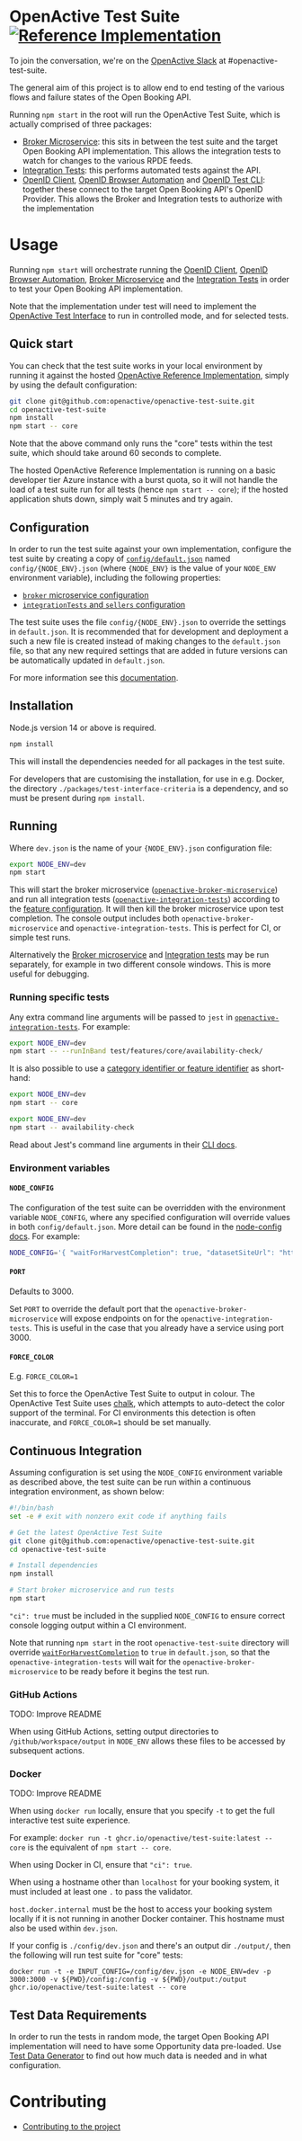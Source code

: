 # OpenActive Test Suite [![Reference Implementation](https://github.com/openactive/openactive-test-suite/workflows/Reference%20Implementation/badge.svg)](https://github.com/openactive/openactive-test-suite/actions?query=branch%3Amaster+workflow%3A%22Reference+Implementation%22)

To join the conversation, we're on the [OpenActive Slack](https://slack.openactive.io/) at #openactive-test-suite.

The general aim of this project is to allow end to end testing of the various flows and failure states of the Open Booking API.

Running `npm start` in the root will run the OpenActive Test Suite, which is actually comprised of three packages:
* [Broker Microservice](./packages/openactive-broker-microservice/): this sits in between the test suite and the target Open Booking API implementation. This allows the integration tests to watch for changes to the various RPDE feeds.
* [Integration Tests](./packages/openactive-integration-tests): this performs automated tests against the API.
* [OpenID Client](./packages/openactive-openid-client), [OpenID Browser Automation](./packages/openactive-openid-browser-automation) and [OpenID Test CLI](./packages/openactive-openid-test-cli): together these connect to the target Open Booking API's OpenID Provider. This allows the Broker and Integration tests to authorize with the implementation

# Usage

Running `npm start` will orchestrate running the [OpenID Client](./packages/openactive-openid-client), [OpenID Browser Automation](./packages/openactive-openid-browser-automation), [Broker Microservice](./packages/openactive-broker-microservice/) and the [Integration Tests](./packages/openactive-integration-tests/) in order to test your Open Booking API implementation.

Note that the implementation under test will need to implement the [OpenActive Test Interface](https://openactive.io/test-interface/) to run in controlled mode, and for selected tests.

## Quick start

You can check that the test suite works in your local environment by running it against the hosted [OpenActive Reference Implementation](https://reference-implementation.openactive.io/), simply by using the default configuration:

``` bash
git clone git@github.com:openactive/openactive-test-suite.git
cd openactive-test-suite
npm install
npm start -- core
```

Note that the above command only runs the "core" tests within the test suite, which should take around 60 seconds to complete.

The hosted OpenActive Reference Implementation is running on a basic developer tier Azure instance with a burst quota, so it will not handle the load of a test suite run for all tests (hence `npm start -- core`); if the hosted application shuts down, simply wait 5 minutes and try again.

## Configuration
In order to run the test suite against your own implementation, configure the test suite by creating a copy of [`config/default.json`](./config/default.json) named `config/{NODE_ENV}.json` (where `{NODE_ENV}` is the value of your `NODE_ENV` environment variable), including the following properties:
   - [`broker` microservice configuration](./packages/openactive-broker-microservice/#configuration-for-broker-within-confignode_envjson)
   - [`integrationTests` and `sellers` configuration](./packages/openactive-integration-tests/#configuration-for-integrationtests-within-confignode_envjson)

The test suite uses the file `config/{NODE_ENV}.json` to override the settings in `default.json`. It is recommended that for development and deployment a such a new file is created instead of making changes to the `default.json` file, so that any new required settings that are added in future versions can be automatically updated in `default.json`.

For more information see this [documentation](https://github.com/lorenwest/node-config/wiki/Environment-Variables#node_env).

## Installation

Node.js version 14 or above is required.

```bash
npm install
```
 
This will install the dependencies needed for all packages in the test suite.

For developers that are customising the installation, for use in e.g. Docker, the directory `./packages/test-interface-criteria` is a dependency, and so must be present during `npm install`.

## Running

Where `dev.json` is the name of your `{NODE_ENV}.json` configuration file:

```bash
export NODE_ENV=dev
npm start
```

This will start the broker microservice ([`openactive-broker-microservice`](./packages/openactive-broker-microservice/)) and run all integration tests ([`openactive-integration-tests`](./packages/openactive-integration-tests)) according to the [feature configuration](./packages/openactive-integration-tests/#configuration). It will then kill the broker microservice upon test completion. The console output includes both `openactive-broker-microservice` and `openactive-integration-tests`. This is perfect for CI, or simple test runs.

Alternatively the [Broker microservice](./packages/openactive-broker-microservice/) and [Integration tests](./packages/openactive-integration-tests) may be run separately, for example in two different console windows. This is more useful for debugging.

### Running specific tests

Any extra command line arguments will be passed to `jest` in [`openactive-integration-tests`](./packages/openactive-integration-tests). For example: 

```bash
export NODE_ENV=dev
npm start -- --runInBand test/features/core/availability-check/
```

It is also possible to use a [category identifier or feature identifier](./packages/openactive-integration-tests/test/features/README.md) as short-hand:

```bash
export NODE_ENV=dev
npm start -- core
```

```bash
export NODE_ENV=dev
npm start -- availability-check
```

Read about Jest's command line arguments in their [CLI docs](https://jestjs.io/docs/en/cli).


### Environment variables

#### `NODE_CONFIG`

The configuration of the test suite can be overridden with the environment variable `NODE_CONFIG`, where any specified configuration will override values in both `config/default.json`. More detail can be found in the [node-config docs](https://github.com/lorenwest/node-config/wiki/Environment-Variables#node_config). For example:

  ```bash
  NODE_CONFIG='{ "waitForHarvestCompletion": true, "datasetSiteUrl": "https://localhost:5001/openactive", "sellers": { "primary": { "@type": "Organization", "@id": "https://localhost:5001/api/identifiers/sellers/0", "requestHeaders": { "X-OpenActive-Test-Client-Id": "test", "X-OpenActive-Test-Seller-Id": "https://localhost:5001/api/identifiers/sellers/0" } }, "secondary": { "@type": "Person", "@id": "https://localhost:5001/api/identifiers/sellers/1" } }, "useRandomOpportunities": true, "generateConformanceCertificate": true, "conformanceCertificateId": "https://openactive.io/openactive-test-suite/example-output/random/certification/" }' npm start
  ```

#### `PORT`

Defaults to 3000.

Set `PORT` to override the default port that the `openactive-broker-microservice` will expose endpoints on for the `openactive-integration-tests`. This is useful in the case that you already have a service using port 3000.

#### `FORCE_COLOR`

E.g. `FORCE_COLOR=1`

Set this to force the OpenActive Test Suite to output in colour. The OpenActive Test Suite uses [chalk](https://github.com/chalk/supports-color), which attempts to auto-detect the color support of the terminal. For CI environments this detection is often inaccurate, and `FORCE_COLOR=1` should be set manually.

## Continuous Integration

Assuming configuration is set using the `NODE_CONFIG` environment variable as described above, the test suite can be run within a continuous integration environment, as shown below:

```bash
#!/bin/bash
set -e # exit with nonzero exit code if anything fails

# Get the latest OpenActive Test Suite
git clone git@github.com:openactive/openactive-test-suite.git
cd openactive-test-suite

# Install dependencies
npm install

# Start broker microservice and run tests
npm start
```

`"ci": true` must be included in the supplied `NODE_CONFIG` to ensure correct console logging output within a CI environment.

Note that running `npm start` in the root `openactive-test-suite` directory will override [`waitForHarvestCompletion`](https://github.com/openactive/openactive-test-suite/tree/feature/project-start-script/packages/openactive-broker-microservice#waitforharvestcompletion) to `true` in `default.json`, so that the `openactive-integration-tests` will wait for the `openactive-broker-microservice` to be ready before it begins the test run.

### GitHub Actions

TODO: Improve README

When using GitHub Actions, setting output directories to `/github/workspace/output` in `NODE_ENV` allows these files to be accessed by subsequent actions.

### Docker

TODO: Improve README

When using `docker run` locally, ensure that you specify `-t` to get the full interactive test suite experience.

For example: `docker run -t ghcr.io/openactive/test-suite:latest -- core` is the equivalent of `npm start -- core`.

When using Docker in CI, ensure that `"ci": true`.

When using a hostname other than `localhost` for your booking system, it must included at least one `.` to pass the validator.

`host.docker.internal` must be the host to access your booking system locally if it is not running in another Docker container. This hostname must also be used within `dev.json`.

If your config is `./config/dev.json` and there's an output dir `./output/`, then the following will run test suite for "core" tests:

`docker run -t -e INPUT_CONFIG=/config/dev.json -e NODE_ENV=dev -p 3000:3000 -v ${PWD}/config:/config -v ${PWD}/output:/output ghcr.io/openactive/test-suite:latest -- core`



## Test Data Requirements

In order to run the tests in random mode, the target Open Booking API implementation will need to have some Opportunity data pre-loaded. Use [Test Data Generator](./packages/openactive-integration-tests/test-data-generator/) to find out how much data is needed and in what configuration.

# Contributing

- [Contributing to the project](./CONTRIBUTING.md)
